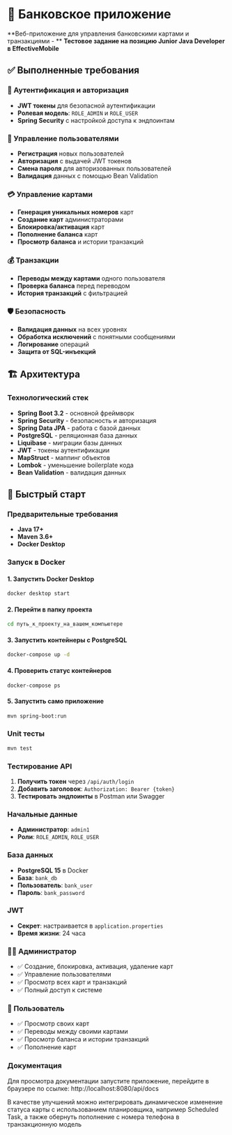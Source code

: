# 🏦 Банковское приложение

**Веб-приложение для управления банковскими картами и транзакциями - **
**Тестовое задание на позицию Junior Java Developer в EffectiveMobile**

## ✅ Выполненные требования

### 🔐 Аутентификация и авторизация
- **JWT токены** для безопасной аутентификации
- **Ролевая модель**: `ROLE_ADMIN` и `ROLE_USER`
- **Spring Security** с настройкой доступа к эндпоинтам

### 👤 Управление пользователями
- **Регистрация** новых пользователей
- **Авторизация** с выдачей JWT токенов
- **Смена пароля** для авторизованных пользователей
- **Валидация** данных с помощью Bean Validation

### 💳 Управление картами
- **Генерация уникальных номеров** карт
- **Создание карт** администраторами
- **Блокировка/активация** карт
- **Пополнение баланса** карт
- **Просмотр баланса** и истории транзакций

### 💰 Транзакции
- **Переводы между картами** одного пользователя
- **Проверка баланса** перед переводом
- **История транзакций** с фильтрацией

### 🛡️ Безопасность
- **Валидация данных** на всех уровнях
- **Обработка исключений** с понятными сообщениями
- **Логирование** операций
- **Защита от SQL-инъекций**

## 🏗️ Архитектура

### Технологический стек
- **Spring Boot 3.2** - основной фреймворк
- **Spring Security** - безопасность и авторизация
- **Spring Data JPA** - работа с базой данных
- **PostgreSQL** - реляционная база данных
- **Liquibase** - миграции базы данных
- **JWT** - токены аутентификации
- **MapStruct** - маппинг объектов
- **Lombok** - уменьшение boilerplate кода
- **Bean Validation** - валидация данных

## 🚀 Быстрый старт

### Предварительные требования
- **Java 17+**
- **Maven 3.6+**
- **Docker Desktop**

### Запуск в Docker

#### 1. Запустить Docker Desktop
```bash
docker desktop start
```

#### 2. Перейти в папку проекта
```bash
cd путь_к_проекту_на_вашем_компьютере
```

#### 3. Запустить контейнеры с PostgreSQL
```bash
docker-compose up -d
```

#### 4. Проверить статус контейнеров
```bash
docker-compose ps
```

#### 5. Запустить само приложение
```bash
mvn spring-boot:run
```

### Unit тесты
```bash
mvn test
```

### Тестирование API
1. **Получить токен** через `/api/auth/login`
2. **Добавить заголовок**: `Authorization: Bearer {token}`
3. **Тестировать эндпоинты** в Postman или Swagger

### Начальные данные
- **Администратор**: `admin1`
- **Роли**: `ROLE_ADMIN`, `ROLE_USER`

### База данных
- **PostgreSQL 15** в Docker
- **База**: `bank_db`
- **Пользователь**: `bank_user`
- **Пароль**: `bank_password`

### JWT
- **Секрет**: настраивается в `application.properties`
- **Время жизни**: 24 часа

### 👨‍💼 Администратор
- ✅ Создание, блокировка, активация, удаление карт
- ✅ Управление пользователями
- ✅ Просмотр всех карт и транзакций
- ✅ Полный доступ к системе

### 👤 Пользователь
- ✅ Просмотр своих карт
- ✅ Переводы между своими картами
- ✅ Просмотр баланса и истории транзакций
- ✅ Пополнение карт

### Документация
Для просмотра документации запустите приложение, перейдите в браузере по ссылке: http://localhost:8080/api/docs

В качестве улучшений можно интегрировать динамическое изменение статуса карты с использованием планировщика, например Scheduled Task, а также обернуть пополнение с номера телефона в транзакционную модель

